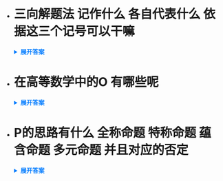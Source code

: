 - # 三向解题法 记作什么 各自代表什么 依据这三个记号可以干嘛
    <details>
      <summary style="font-weight: bold; color: #007bff;">展开答案</summary>
      <ul>    <li style="color: blue;">OPD</li>
      <li style="color: blue;">O:objects 目标</li>
      <li style="color: blue;">P:Procedures 步骤</li>
      <li style="color: blue;">D:Detial 细节</li>
      <li style="color: blue;">在每个做题的时候 可以查看自己到底是哪里出现问题了 比如 O 就是知识问题 P就是步骤哪里出错了 D就是我没有注意到哪个细节</li>
      </ul>
    </details>
    
- # 在高等数学中的O 有哪些呢
    <details>
      <summary style="font-weight: bold; color: #007bff;">展开答案</summary>
      <ul>    <li style="color: blue;">研究某个趋向下 limf(x) 那么就是 1.判定类别 做好计算 2.判定连续和间断 3.分析 x趋向下的时候 f的形态（局部分析）</li>
      <li style="color: blue;">判断 数列 是否收敛（数列极限是否存在）</li>
      <li style="color: blue;">研究一元函数微分学的</li>
      <li style="color: blue;">计算高阶导数</li>
      <li style="color: blue;">研究图像的集合型态</li>
      <li style="color: blue;">微分中值定理 证明</li>
      <li style="color: blue;">讨论f(x)=0的根</li>
      <li style="color: blue;">证明不等式</li>
      <li style="color: blue;">求解含参等式或者不等式</li>
      <li style="color: blue;">一元函数求解物理应用</li>
      <li style="color: blue;">连和极限和连积极限</li>
      <li style="color: blue;">具体型反常积分敛散性</li>
      <li style="color: blue;">计算一元函数的积分</li>
      <li style="color: blue;">计算图型的几何量</li>
      <li style="color: blue;">定积分等式问题</li>
      <li style="color: blue;">定积分不等式</li>
      <li style="color: blue;">一元函数积分学中求解物理应用</li>
      <li style="color: blue;">二元函数的极限</li>
      <li style="color: blue;">研究二元函数的性质</li>
      <li style="color: blue;">计算偏导数 全微分</li>
      <li style="color: blue;">化简求解 偏微分方程</li>
      <li style="color: blue;">求多元函数的极值和最值</li>
      <li style="color: blue;">计算二重积分</li>
      <li style="color: blue;">求解微分方程并且研究解的性质</li>
      <li style="color: blue;">建立微分方程并求解</li>
      </ul>
    </details>
 - # P的思路有什么 全称命题 特称命题 蕴含命题 多元命题 并且对应的否定
    <details>
      <summary style="font-weight: bold; color: #007bff;">展开答案</summary>
      <ul>    <li style="color: blue;">常规 思路</li>
      <li style="color: blue;">反证思路 （显而易见）</li>
      <li style="color: blue;">逆否思路 （如果A成立 则B成立 逆否就是 如果 B的否成立 那么A的否成立）同真同假 例如：</li>
      <ul> <li style="color: blue;">如果A^2X=0和AX=0同解 我们应该想到他的充要条件是三秩相同 那么这个时候的逆否命题 就是 如果三秩不相同 那么两个方程组 不同解 这个就是解决 2024真题 不同解问题的思考方法  </li>
       <li style="color: blue;">从上面可以看出 理解和解释 充分条件 是很重要的（也就是什么条件一定同解） 也就是知识是很重要的  </li>
      </ul>
      <li style="color: blue;">全称命题：任给x A都成立 全称命题的否定：存在x A的逆 成立（A不成立） </li>
      <li style="color: blue;">特称命题：存在x A都成立 特称命题的否定：任意的x A的逆成立（A都不成立） </li>
      <li style="color: blue;">蕴含命题：如果A 那么B 蕴含命题的否定命题：存在A成立的内容 并且B的逆成立（如果A否那么B否 是否命题 对解题没有用 ） 如果蕴含命题正确 那么他的否定命题 一定是假 相反同理 </li>
      <li style="color: blue;">  多元命题：任给 x y A成立 多元命题的否定：任给改存在 存在改任给 结果取逆 </li>
      <li style="color: blue;">  反复练习 否定和肯定命题的推导 </li>
      </ul>
    </details>


